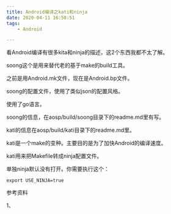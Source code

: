 ```yaml
---
title: Android编译之kati和ninja
date: 2020-04-11 16:58:51
tags:
	- Android

---
```




看Android编译有很多kita和ninja的描述，这2个东西我都不太了解。



soong这个是用来替代老的基于make的build工具。

之前是用Android.mk文件，现在是Android.bp文件。

soong的配置文件，使用了类似json的配置风格。

使用了go语言。

soong的信息，在aosp/build/soong目录下的readme.md里有写。



kati的信息在aosp/build/kati目录下的readme.md里。

kati是一个make的变种。主要目的是为了加快Android的编译速度。

kati用来把Makefile转成ninja配置文件。

单独ninja默认没有打开。你需要执行这个：

```
export USE_NINJA=true
```





参考资料

1、

